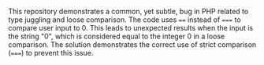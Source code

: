 This repository demonstrates a common, yet subtle, bug in PHP related to type juggling and loose comparison. The code uses `==` instead of `===` to compare user input to 0.  This leads to unexpected results when the input is the string "0", which is considered equal to the integer 0 in a loose comparison.  The solution demonstrates the correct use of strict comparison (`===`) to prevent this issue.
